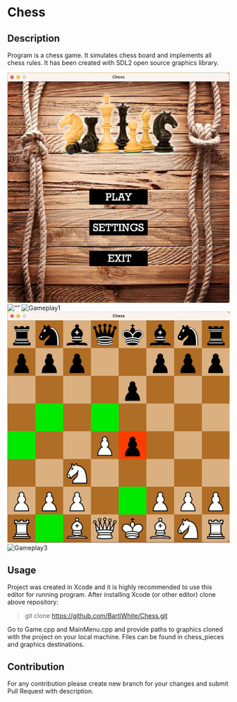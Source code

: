 # Chess

## Description

Program is a chess game. It simulates chess board and implements all chess rules. It has been created with SDL2 open source graphics library. 

<!-- Image -->
![Main menu](https://github.com/BartiWhite/Chess/blob/main/graphics/mainmenu.png)
<img src="https://github.com/BartiWhite/Chess/blob/main/graphics/gameplay1.png" alt= “” width="300" height="300">
![Gameplay1](https://github.com/BartiWhite/Chess/blob/main/graphics/gameplay1.png)
![Gameplay2](https://github.com/BartiWhite/Chess/blob/main/graphics/gameplay2.png)
![Gameplay3](https://github.com/BartiWhite/Chess/blob/main/graphics/gameplay3.png)

## Usage

Project was created in Xcode and it is highly recommended to use this editor for running program. After installing Xcode (or other editor) clone above repository:

> git clone https://github.com/BartiWhite/Chess.git

Go to Game.cpp and MainMenu.cpp and provide paths to graphics cloned with the project on your local machine. Files can be found in chess_pieces and graphics destinations. 

## Contribution 

For any contribution please create new branch for your changes and submit Pull Request with description.
